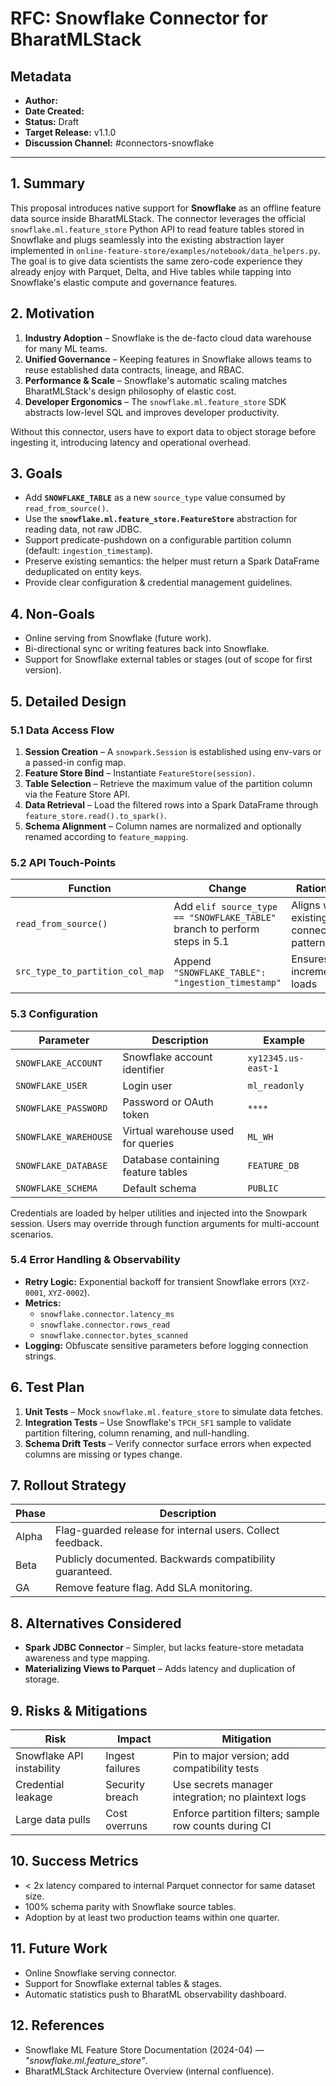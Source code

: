 # RFC: Snowflake Connector for BharatMLStack

## Metadata
- **Author:** _<your-name>_
- **Date Created:** <!-- YYYY-MM-DD -->
- **Status:** Draft
- **Target Release:** v1.1.0
- **Discussion Channel:** #connectors-snowflake

---

## 1. Summary
This proposal introduces native support for **Snowflake** as an offline feature data source inside BharatMLStack. The connector leverages the official `snowflake.ml.feature_store` Python API to read feature tables stored in Snowflake and plugs seamlessly into the existing abstraction layer implemented in `online-feature-store/examples/notebook/data_helpers.py`. The goal is to give data scientists the same zero-code experience they already enjoy with Parquet, Delta, and Hive tables while tapping into Snowflake's elastic compute and governance features.

## 2. Motivation
1. **Industry Adoption** – Snowflake is the de-facto cloud data warehouse for many ML teams.
2. **Unified Governance** – Keeping features in Snowflake allows teams to reuse established data contracts, lineage, and RBAC.
3. **Performance & Scale** – Snowflake's automatic scaling matches BharatMLStack's design philosophy of elastic cost.
4. **Developer Ergonomics** – The `snowflake.ml.feature_store` SDK abstracts low-level SQL and improves developer productivity.

Without this connector, users have to export data to object storage before ingesting it, introducing latency and operational overhead.

## 3. Goals
- Add **`SNOWFLAKE_TABLE`** as a new `source_type` value consumed by `read_from_source()`.
- Use the **`snowflake.ml.feature_store.FeatureStore`** abstraction for reading data, not raw JDBC.
- Support predicate-pushdown on a configurable partition column (default: `ingestion_timestamp`).
- Preserve existing semantics: the helper must return a Spark DataFrame deduplicated on entity keys.
- Provide clear configuration & credential management guidelines.

## 4. Non-Goals
- Online serving from Snowflake (future work).
- Bi-directional sync or writing features back into Snowflake.
- Support for Snowflake external tables or stages (out of scope for first version).

## 5. Detailed Design
### 5.1 Data Access Flow
1. **Session Creation** – A `snowpark.Session` is established using env-vars or a passed-in config map.
2. **Feature Store Bind** – Instantiate `FeatureStore(session)`.
3. **Table Selection** – Retrieve the maximum value of the partition column via the Feature Store API.
4. **Data Retrieval** – Load the filtered rows into a Spark DataFrame through `feature_store.read().to_spark()`.
5. **Schema Alignment** – Column names are normalized and optionally renamed according to `feature_mapping`.

### 5.2 API Touch-Points
| Function | Change | Rationale |
| --- | --- | --- |
| `read_from_source()` | Add `elif source_type == "SNOWFLAKE_TABLE"` branch to perform steps in 5.1 | Aligns with existing connector pattern |
| `src_type_to_partition_col_map` | Append `"SNOWFLAKE_TABLE": "ingestion_timestamp"` | Ensures incremental loads |

### 5.3 Configuration
| Parameter | Description | Example |
| --- | --- | --- |
| `SNOWFLAKE_ACCOUNT` | Snowflake account identifier | `xy12345.us-east-1` |
| `SNOWFLAKE_USER` | Login user | `ml_readonly` |
| `SNOWFLAKE_PASSWORD` | Password or OAuth token | `****` |
| `SNOWFLAKE_WAREHOUSE` | Virtual warehouse used for queries | `ML_WH` |
| `SNOWFLAKE_DATABASE` | Database containing feature tables | `FEATURE_DB` |
| `SNOWFLAKE_SCHEMA` | Default schema | `PUBLIC` |

Credentials are loaded by helper utilities and injected into the Snowpark session. Users may override through function arguments for multi-account scenarios.

### 5.4 Error Handling & Observability
- **Retry Logic:** Exponential backoff for transient Snowflake errors (`XYZ-0001`, `XYZ-0002`).
- **Metrics:**
  - `snowflake.connector.latency_ms`
  - `snowflake.connector.rows_read`
  - `snowflake.connector.bytes_scanned`
- **Logging:** Obfuscate sensitive parameters before logging connection strings.

## 6. Test Plan
1. **Unit Tests** – Mock `snowflake.ml.feature_store` to simulate data fetches.
2. **Integration Tests** – Use Snowflake's `TPCH_SF1` sample to validate partition filtering, column renaming, and null-handling.
3. **Schema Drift Tests** – Verify connector surface errors when expected columns are missing or types change.

## 7. Rollout Strategy
| Phase | Description |
| --- | --- |
| Alpha | Flag-guarded release for internal users. Collect feedback. |
| Beta | Publicly documented. Backwards compatibility guaranteed. |
| GA | Remove feature flag. Add SLA monitoring. |

## 8. Alternatives Considered
- **Spark JDBC Connector** – Simpler, but lacks feature-store metadata awareness and type mapping.
- **Materializing Views to Parquet** – Adds latency and duplication of storage.

## 9. Risks & Mitigations
| Risk | Impact | Mitigation |
| --- | --- | --- |
| Snowflake API instability | Ingest failures | Pin to major version; add compatibility tests |
| Credential leakage | Security breach | Use secrets manager integration; no plaintext logs |
| Large data pulls | Cost overruns | Enforce partition filters; sample row counts during CI |

## 10. Success Metrics
- < 2x latency compared to internal Parquet connector for same dataset size.
- 100% schema parity with Snowflake source tables.
- Adoption by at least two production teams within one quarter.

## 11. Future Work
- Online Snowflake serving connector.
- Support for Snowflake external tables & stages.
- Automatic statistics push to BharatML observability dashboard.

## 12. References
- Snowflake ML Feature Store Documentation (2024-04) — *"snowflake.ml.feature_store"*.
- BharatMLStack Architecture Overview (internal confluence).
